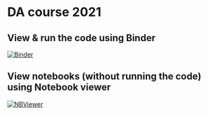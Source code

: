 
# DA course 2021

## View & run the code using Binder 


[![Binder](https://mybinder.org/badge_logo.svg)](https://mybinder.org/v2/gh/nlihin/my-binder/HEAD/?urlpath=lab)
 


## View notebooks (without running the code) using Notebook viewer
[![NBViewer](https://raw.githubusercontent.com/jupyter/design/master/logos/Badges/nbviewer_badge.svg)](https://nbviewer.jupyter.org/github/nlihin/data-analytics/tree/main/)
